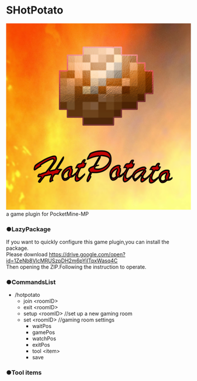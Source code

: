 # SHotPotato
![Image text](https://raw.githubusercontent.com/Yui2001/SHotPotato/master/img/hotpotato.png)  
a game plugin for PocketMine-MP
### ●LazyPackage
If you want to quickly configure this game plugin,you can install the package.  
Please download  https://drive.google.com/open?id=1ZeNb8VlcMRUSzpDH2m6pYiITpxWasq4C  
Then opening the ZIP.Following the instruction to operate.
### ●CommandsList  
- /hotpotato    
    - join &lt;roomID&gt;
    - exit &lt;roomID&gt;
    - setup &lt;roomID&gt; //set up a new gaming room
    - set &lt;roomID&gt;  //gaming room settings
       - waitPos
       - gamePos 
       - watchPos 
       - exitPos 
       - tool &lt;item&gt; 
       - save
### ●Tool items

